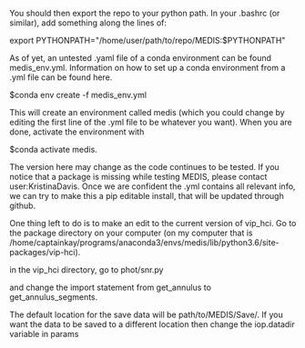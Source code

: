 You should then export the repo to your python path. In your .bashrc (or similar), add something along the lines of:

export PYTHONPATH="/home/user/path/to/repo/MEDIS:$PYTHONPATH"

As of yet, an untested .yaml file of a conda environment can be found medis_env.yml. Information on how to set up a conda environment from a .yml file can be found here.

$conda env create -f medis_env.yml

This will create an environment called medis (which you could change by editing the first line of the .yml file to be whatever you want). When you are done, activate the environment with

$conda activate medis.

The version here may change as the code continues to be tested. If you notice that a package is missing while testing MEDIS, please contact user:KristinaDavis. Once we are confident the .yml contains all relevant info, we can try to make this a pip editable install, that will be updated through github.

One thing left to do is to make an edit to the current version of vip_hci. Go to the package directory on your computer (on my computer that is /home/captainkay/programs/anaconda3/envs/medis/lib/python3.6/site-packages/vip-hci).

in the vip_hci directory, go to phot/snr.py

and change the import statement from get_annulus to get_annulus_segments.

The default location for the save data will be path/to/MEDIS/Save/. If you want the data to be saved to a different location then change the iop.datadir variable in params